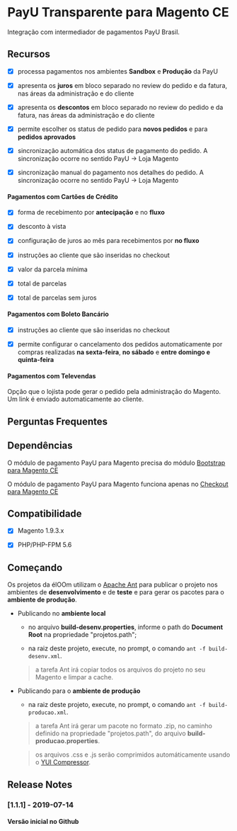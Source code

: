 # PayU Transparente para Magento CE

Integração com intermediador de pagamentos PayU Brasil. 

## Recursos

- [x] processa pagamentos nos ambientes **Sandbox** e **Produção** da PayU

- [x] apresenta os **juros** em bloco separado no review do pedido e da fatura, nas áreas da administração e do cliente
 
- [x] apresenta os **descontos** em bloco separado no review do pedido e da fatura, nas áreas da administração e do cliente 

- [x] permite escolher os status de pedido para **novos pedidos** e para **pedidos aprovados**

- [x] sincronização automática dos status de pagamento do pedido. A sincronização ocorre no sentido PayU -> Loja Magento

- [x] sincronização manual do pagamento nos detalhes do pedido. A sincronização ocorre no sentido PayU -> Loja Magento

#### Pagamentos com **Cartões de Crédito**

- [x] forma de recebimento por **antecipação** e no **fluxo**

- [x] desconto à vista

- [x] configuração de juros ao mês para recebimentos por **no fluxo**

- [x] instruções ao cliente que são inseridas no checkout

- [x] valor da parcela mínima

- [x] total de parcelas

- [x] total de parcelas sem juros
 
#### Pagamentos com **Boleto Bancário**

- [x] instruções ao cliente que são inseridas no checkout

- [x] permite configurar o cancelamento dos pedidos automaticamente por compras realizadas **na sexta-feira**, **no sábado** e **entre domingo e quinta-feira**

#### Pagamentos com **Televendas**

Opção que o lojísta pode gerar o pedido pela administração do Magento. Um link é enviado automaticamente ao cliente.

## Perguntas Frequentes


## Dependências


O módulo de pagamento PayU para Magento precisa do módulo [Bootstrap para Magento CE](https://github.com/eloom/bootstrap-magento-ce)

O módulo de pagamento PayU para Magento funciona apenas no [Checkout para Magento CE](https://github.com/eloom/checkout-magento-ce)


## Compatibilidade

- [x] Magento 1.9.3.x

- [x] PHP/PHP-FPM 5.6

## Começando

Os projetos da élOOm utilizam o [Apache Ant](https://ant.apache.org/) para publicar o projeto nos ambientes de **desenvolvimento** e de **teste** e para gerar os pacotes para o **ambiente de produção**.

- Publicando no **ambiente local**

	- no arquivo **build-desenv.properties**, informe o path do **Document Root** na propriedade "projetos.path";
	
	- na raiz deste projeto, execute, no prompt, o comando ```ant -f build-desenv.xml```.
	
	
	> a tarefa Ant irá copiar todos os arquivos do projeto no seu Magento e limpar a cache.
	

- Publicando para o **ambiente de produção**

	- na raiz deste projeto, execute, no prompt, o comando ```ant -f build-producao.xml```.
	
	
	> a tarefa Ant irá gerar um pacote no formato .zip, no caminho definido na propriedade "projetos.path", do arquivo **build-producao.properties**.

	> os arquivos .css e .js serão comprimidos automáticamente usando o [YUI Compressor](https://yui.github.io/yuicompressor/).
	

## Release Notes

### [1.1.1] - 2019-07-14

#### Versão inicial no Github
